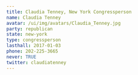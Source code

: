 ```yaml
---
title: Claudia Tenney, New York Congressperson
name: Claudia Tenney
avatar: /ui/img/avatars/Claudia_Tenney.jpg
party: republican
state: new-york
type: congressperson
lasthall: 2017-01-03
phone: 202-225-3665
never: TRUE
twitter: claudiatenney
---
```

